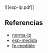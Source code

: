 ![[esp-lp.pdf]]

## Referencias
- [norma-lp](./norma-lp.md)
- [esp-medida](./esp-medida.md)
- [fn-medible](./fn-medible.md)
